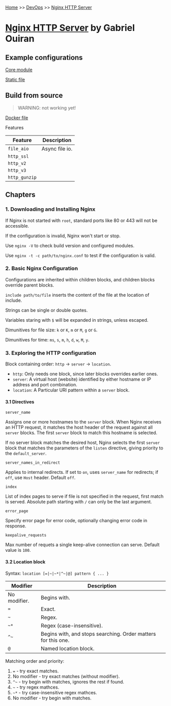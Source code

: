 [Home](../../README.md) >> [DevOps](../../README.md#devops) >> [Nginx HTTP Server](./README.md)

# [Nginx HTTP Server](devops/nginx/README.md) by Gabriel Ouiran

## Example configurations

[Core module](./examples/base_module/nginx.conf)

[Static file](./examples/static_file_server/nginx.conf)

## Build from source

> WARNING: not working yet!

[Docker file](./build_from_source/Dockerfile)

Features

| Feature       | Description    |
| ------------- | -------------- |
| `file_aio`    | Async file io. |
| `http_ssl`    |                |
| `http_v2`     |                |
| `http_v3`     |                |
| `http_gunzip` |                |

## Chapters

### 1. Downloading and Installing Nginx

If Nginx is not started with `root`, standard ports like 80 or 443 will not be accessible.

If the configuration is invalid, Nginx won't start or stop.

Use `nginx -V` to check build version and configured modules.

Use `nginx -t -c path/to/nginx.conf` to test if the configuration is valid.

### 2. Basic Nginx Configuration

Configurations are inherited within children blocks, and children blocks override parent blocks.

`include path/to/file` inserts the content of the file at the location of include.

Strings can be single or double quotes.

Variables staring with `$` will be expanded in strings, unless escaped.

Dimunitives for file size: `k` or `K`, `m` or `M`, `g` or `G`.

Dimunitives for time: `ms`, `s`, `m`, `h`, `d`, `w`, `M`, `y`.

### 3. Exploring the HTTP configuration

Block containing order: `http` -> `server` -> `location`.

- `http`: Only needs one block, since later blocks overrides earlier ones.
- `server`: A virtual host (website) identified by either hostname or IP address and port combination.
- `location`: A Particular URI pattern within a `server` block.

#### 3.1 Directives

`server_name`

Assigns one or more hostnames to the `server` block. When Nginx receives an HTTP request, it matches the host header of the request against all `server` blocks. The first `server` block to match this hostname is selected.

If no server block matches the desired host, Nginx selects the first `server` block that matches the parameters of the `listen` directive, giving priority to the `default_server`.

`server_names_in_redirect`

Applies to internal redirects. If set to `on`, uses `server_name` for redirects; if `off`, use `Host` header. Default `off`.

`index`

List of index pages to serve if file is not specified in the request, first match is served. Absolute path starting with `/` can only be the last argument.

`error_page`

Specify error page for error code, optionally changing error code in response.

`keepalive_requests`

Max number of requets a single keep-alive connection can serve. Default value is `100`.

#### 3.2 Location block

Syntax: `location [=|~|~*|^~|@] pattern { ... }`

| Modifier     | Description                                                   |
| ------------ | ------------------------------------------------------------- |
| No modifier. | Begins with.                                                  |
| `=`          | Exact.                                                        |
| `~`          | Regex.                                                        |
| `~*`         | Regex (case-insensitive).                                     |
| `^~`         | Begins with, and stops searching. Order matters for this one. |
| `@`          | Named location block.                                         |

Matching order and priority:

1. `=` - try exact matches.
2. No modifier - try exact matches (without modifier).
3. `^~` - try begin with matches, ignores the rest if found.
4. `~` - try regex mathces.
5. `~*` - try case-insensitive regex mathces.
6. No modifier - try begin with matches.
